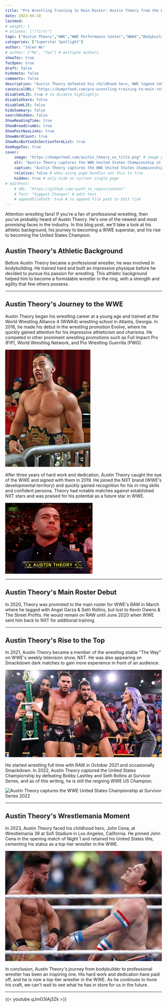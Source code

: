 ```yaml
---
title: "Pro Wrestling Training to Main Roster: Austin Theory from the WWE"
date: 2023-04-10
lastmod:
# weight: 1
# aliases: ["/first"]
tags: ["Austin Theory","WWE","WWE Performance Center","WWA4","Bodybuilding"]
categories: ["Superstar Spotlight"]
author: "Jalen Wu"
# author: ["Me", "You"] # multiple authors
showToc: true
TocOpen: true
draft: false
hidemeta: false
comments: false
description: "Austin Theory defeated his childhood hero, WWE legend John Cena, by pinfall at Wrestlemania 39 in Los Angeles, California. While some may argue that his success has been quick, he's actually been wrestling matches since 2016. The 25 year old has 7 years of experience in the wrestling business, not including his training."
canonicalURL: "https://bumpxfeed.com/pro-wrestling-training-to-main-roster-austin-theory-from-the-wwe"
disableHLJS: true # to disable highlightjs
disableShare: false
disableHLJS: false
hideSummary: false
searchHidden: false
ShowReadingTime: true
ShowBreadCrumbs: true
ShowPostNavLinks: true
ShowWordCount: true
ShowRssButtonInSectionTermList: true
UseHugoToc: true
cover:
    image: "https://bumpxfeed.com/austin_theory_us_title.png" # image path/url
    alt: "Austin Theory captures the WWE United States Championship at Survivor Series 2022" # alt text
    caption: "Austin Theory captures the WWE United States Championship at Survivor Series 2022" # display caption under cover
    relative: false # when using page bundles set this to true
    hidden: true # only hide on current single page
# editPost:
    # URL: "https://github.com/<path_to_repo>/content"
    # Text: "Suggest Changes" # edit text
    # appendFilePath: true # to append file path to Edit link
---
```


Attention wrestling fans! If you're a fan of professional wrestling, then you've probably heard of Austin Theory. He's one of the newest and most promising faces in the industry. In this blog post, we'll take a look at his athletic background, his journey to becoming a WWE superstar, and his rise to becoming the United States Champion.

## Austin Theory's Athletic Background
Before Austin Theory became a professional wrestler, he was involved in bodybuilding. He trained hard and built an impressive physique before he decided to pursue his passion for wrestling. This athletic background helped him to become a formidable wrestler in the ring, with a strength and agility that few others possess.

--- 

## Austin Theory's Journey to the WWE
Austin Theory began his wrestling career at a young age and trained at the World Wrestling Alliance 4 (WWA4) wrestling school in Atlanta, Georgia. In 2016, he made his debut in the wrestling promotion Evolve, where he quickly gained attention for his impressive athleticism and charisma. He competed in other prominent wrestling promotions such as Full Impact Pro (FIP), World Wrestling Network, and Pro Wrestling Guerrilla (PWG).

![Austin Theory wrestling for FIP](austin_theory_fip.png)

After three years of hard work and dedication, Austin Theory caught the eye of the WWE and signed with them in 2019. He joined the NXT brand (WWE's developmental territory) and quickly gained recognition for his in-ring skills and confident persona. Theory had notable matches against established NXT stars and was praised for his potential as a future star in WWE.

![Austin Theory appears at NXT Takeover after signing with the WWE](austin_theory_nxt_takeover.png)

---

## Austin Theory's Main Roster Debut
In 2020, Theory was promoted to the main roster for WWE's RAW in March where he tagged with Angel Garza & Seth Rollins, but lost to Kevin Owens & The Street Profits. He would remain on RAW until June 2020 when WWE sent him back to NXT for additional training.

---

## Austin Theory's Rise to the Top
In 2021, Austin Theory became a member of the wrestling stable "The Way" on WWE's weekly television show, NXT. He was also appearing on Smackdown dark matches to gain more experience in front of an audience. 

![Austin Theory with The Way on NXT television](austin_theory_the_way.png)

He started wrestling full time with RAW in October 2021 and occasionally Smackdown. In 2022, Austin Theory captured the United States Championship by defeating Bobby Lashley and Seth Rollins at Survivor Series, and as of this writing, he is still the reigning WWE US Champion.

![Austin Theory captures the WWE United States Championship at Survivor Series 2022](../../austin_theory_us_title.png)

---

## Austin Theory's Wrestlemania Moment
In 2023, Austin Theory faced his childhood hero, John Cena, at Wrestlemania 39 at Sofi Stadium in Los Angeles, California. He pinned John Cena in the opening match of Night 1 and retained his United States title, cementing his status as a top-tier wrestler in the WWE.

![Austin Theory battles John Cena at Wrestlemania 39](austin_theory_cena.png)

In conclusion, Austin Theory's journey from bodybuilder to professional wrestler has been an inspiring one. His hard work and dedication have paid off, and he is now a top-tier wrestler in the WWE. As he continues to hone his craft, we can't wait to see what he has in store for us in the future.

---

{{< youtube qJmG3iAj3Zk >}}